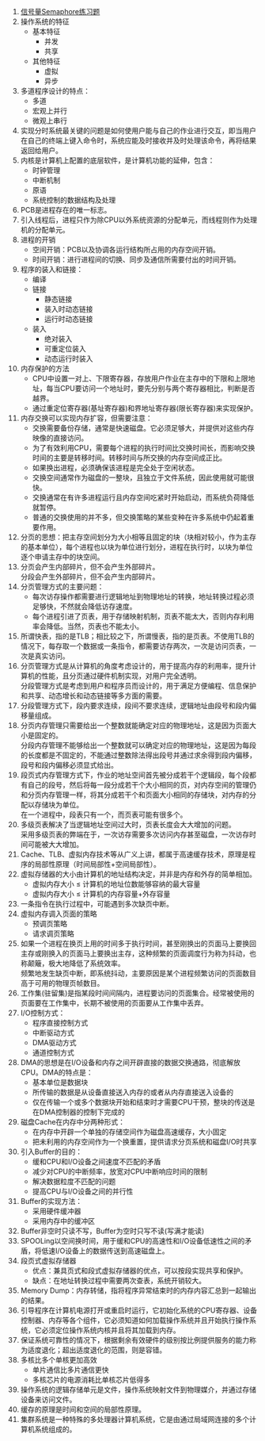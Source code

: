 1. [信号量Semaphore练习题](../../../os-concurrency-review)
2. 操作系统的特征
    - 基本特征
        - 并发
        - 共享
    - 其他特征
        - 虚拟
        - 异步
3. 多道程序设计的特点：
    - 多道
    - 宏观上并行
    - 微观上串行
4. 实现分时系统最关键的问题是如何使用户能与自己的作业进行交互，即当用户在自己的终端上键入命令时，系统应能及时接收并及时处理该命令，再将结果返回给用户。
5. 内核是计算机上配置的底层软件，是计算机功能的延伸，包含：
    - 时钟管理
    - 中断机制
    - 原语
    - 系统控制的数据结构及处理
6. PCB是进程存在的唯一标志。
7. 引入线程后，进程只作为除CPU以外系统资源的分配单元，而线程则作为处理机的分配单元。
8. 进程的开销
    - 空间开销：PCB以及协调各运行结构所占用的内存空间开销。
    - 时间开销：进行进程间的切换、同步及通信所需要付出的时间开销。
9. 程序的装入和链接：
    - 编译
    - 链接
        - 静态链接
        - 装入时动态链接
        - 运行时动态链接
    - 装入
        - 绝对装入
        - 可重定位装入
        - 动态运行时装入
10. 内存保护的方法
    - CPU中设置一对上、下限寄存器，存放用户作业在主存中的下限和上限地址，每当CPU要访问一个地址时，要先分别与两个寄存器相比，判断是否越界。
    - 通过重定位寄存器(基址寄存器)和界地址寄存器(限长寄存器)来实现保护。
11. 内存交换可以实现内存扩容，但需要注意：
    - 交换需要备份存储，通常是快速磁盘。它必须足够大，并提供对这些内存映像的直接访问。
    - 为了有效利用CPU，需要每个进程的执行时间比交换时间长，而影响交换时间的主要是转移时间。转移时间与所交换的内存空间成正比。
    - 如果换出进程，必须确保该进程是完全处于空闲状态。
    - 交换空间通常作为磁盘的一整块，且独立于文件系统，因此使用就可能很快。
    - 交换通常在有许多进程运行且内存空间吃紧时开始启动，而系统负荷降低就暂停。
    - 普通的交换使用的并不多，但交换策略的某些变种在许多系统中仍起着重要作用。
12. 分页的思想：把主存空间划分为大小相等且固定的块（块相对较小，作为主存的基本单位），每个进程也以块为单位进行划分，进程在执行时，以块为单位逐个申请主存中的块空间。
13. 分页会产生内部碎片，但不会产生外部碎片。<br>分段会产生外部碎片，但不会产生内部碎片。
14. 分页管理方式的主要问题：
    - 每次访存操作都需要进行逻辑地址到物理地址的转换，地址转换过程必须足够快，不然就会降低访存速度。
    - 每个进程引进了页表，用于存储映射机制，页表不能太大，否则内存利用率会降低。当然，页表也不能太小。
15. 所谓快表，指的是TLB；相比较之下，所谓慢表，指的是页表。不使用TLB的情况下，每存取一个数据或一条指令，都需要访存两次，一次是访问页表，一次是真实访问。
16. 分页管理方式是从计算机的角度考虑设计的，用于提高内存的利用率，提升计算机的性能，且分页通过硬件机制实现，对用户完全透明。<br>分段管理方式是考虑到用户和程序员而设计的，用于满足方便编程、信息保护和共享、动态增长和动态链接等多方面的需要。
17. 分段管理方式下，段内要求连续，段间不要求连续，逻辑地址由段号和段内偏移量组成。
18. 分页内存管理只需要给出一个整数就能确定对应的物理地址，这是因为页面大小是固定的。<br>分段内存管理不能够给出一个整数就可以确定对应的物理地址，这是因为每段的长度都是不固定的，不能通过整数除法得出段号并通过求余得到段内偏移，段号和段内偏移必须显式给出。
19. 段页式内存管理方式下，作业的地址空间首先被分成若干个逻辑段，每个段都有自己的段号，然后将每一段分成若干个大小相同的页，对内存空间的管理仍和分页内存管理一样，将其分成若干个和页面大小相同的存储块，对内存的分配以存储块为单位。<br>在一个进程中，段表只有一个，而页表可能有很多个。
20. 多级页表解决了当逻辑地址空间过大时，页表长度会大大增加的问题。<br>采用多级页表的弊端在于，一次访存需要多次访问内存甚至磁盘，一次访存时间可能被大大增加。
21. Cache、TLB、虚拟内存技术等从广义上讲，都属于高速缓存技术，原理是程序的局部性原理（时间局部性+空间局部性）。
22. 虚拟存储器的大小由计算机的地址结构决定，并非是内存和外存的简单相加。
    - 虚拟内存大小 ≤ 计算机的地址位数能够容纳的最大容量
    - 虚拟内存大小 ≤ 计算机的内存容量+外存容量
23. 一条指令在执行过程中，可能遇到多次缺页中断。
24. 虚拟内存调入页面的策略
    - 预调页策略
    - 请求调页策略
25. 如果一个进程在换页上用的时间多于执行时间，甚至刚换出的页面马上要换回主存或刚换入的页面马上要换出主存，这种频繁的页面调度行为称为抖动，也称颠簸，极大地降低了系统效率。<br>频繁地发生缺页中断，即系统抖动，主要原因是某个进程频繁访问的页面数目高于可用的物理页帧数目。
26. 工作集(驻留集)是指某段时间间隔内，进程要访问的页面集合。经常被使用的页面要在工作集中，长期不被使用的页面要从工作集中丢弃。
27. I/O控制方式：
    - 程序直接控制方式
    - 中断驱动方式
    - DMA驱动方式
    - 通道控制方式
28. DMA的思想是在I/O设备和内存之间开辟直接的数据交换通路，彻底解放CPU。DMA的特点是：
    - 基本单位是数据块
    - 所传输的数据是从设备直接送入内存的或者从内存直接送入设备的
    - 仅在传输一个或多个数据块开始和结束时才需要CPU干预，整块的传送是在DMA控制器的控制下完成的
29. 磁盘Cache在内存中分两种形式：
    - 在内存中开辟一个单独的存储空间作为磁盘高速缓存，大小固定
    - 把未利用的内存空间作为一个换重置，提供请求分页系统和磁盘I/O时共享
30. 引入Buffer的目的：
    - 缓和CPU和I/O设备之间速度不匹配的矛盾
    - 减少对CPU的中断频率，放宽对CPU中断响应时间的限制
    - 解决数据粒度不匹配的问题
    - 提高CPU与I/O设备之间的并行性
31. Buffer的实现方法：
    - 采用硬件缓冲器
    - 采用内存中的缓冲区
32. Buffer非空时只读不写，Buffer为空时只写不读(写满才能读)
33. SPOOLing以空间换时间，用于缓和CPU的高速性和I/O设备低速性之间的矛盾，将低速I/O设备上的数据传送到高速磁盘上。
34. 段页式虚拟存储器
    - 优点：兼具页式和段式虚拟存储器的优点，可以按段实现共享和保护。
    - 缺点：在地址转换过程中需要两次查表，系统开销较大。
35. Memory Dump：内存转储，指将程序异常结束时的内存内容汇总到一起输出的结果。
36. 引导程序在计算机电源打开或重启时运行，它初始化系统的CPU寄存器、设备控制器、内存等各个组件，它必须知道如何加载操作系统并且开始执行操作系统，它必须定位操作系统内核并且将其加载到内存。
37. 保证系统可靠性的情况下，根据剩余有效硬件的级别按比例提供服务的能力称为适度退化；超出适度退化的范围，则是容错。
38. 多核比多个单核更加高效
    - 单片通信比多片通信更快
    - 多核芯片的电源消耗比单核芯片低得多
39. 操作系统的逻辑存储单元是文件，操作系统映射文件到物理媒介，并通过存储设备来访问文件。
40. 缓存的原理是时间和空间的局部性原理。
41. 集群系统是一种特殊的多处理器计算机系统，它是由通过局域网连接的多个计算机系统组成的。


